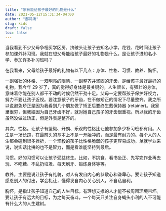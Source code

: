 ```yaml
---
title: "家长能给孩子最好的礼物是什么"
date: 2021-05-12T15:31:34-04:00
author: "郝鸿涛"
slug: kids
draft: false
toc: false
---
```

当我看到不少父母争相买学区房，挤破头让孩子去知名小学，花钱、花时间让孩子参加课外补习班。我就在想父母能给孩子最好的礼物是什么。是让孩子进知名小学、参加许多补习班吗？

在我看来，父母给孩子最好的礼物有以下几点：身体、性格、习惯、教养、胸怀。

一副强壮的体格、一双明亮的眼睛、一副整齐并坚固的牙齿，是给孩子最好最好的礼物。我今年 29 岁了，真的觉得好身体是最关键的。人生很长，有强壮的身体，意味着你能在别人都干不动的时候仍然干劲十足。父母一定要帮孩子保护好视力，努力不要让孩子近视。要注意孩子的牙齿，在不做矫正的情况下尽量整齐。我之所以说避免矫正是因为我看到几个朋友做了矫正后要终生戴保持器 (retainer)。我家里很穷，但我娘因为自己牙齿不好，就对她自己孩子的牙齿很重视。所以我的牙齿虽然没做过矫正，但是外表是整齐的。

其次，性格。让孩子有坚毅、开朗、乐观的性格比让他参加多少补习班都有用。人生是一场长跑，在最前头的基本上不是一开始冲的，而是最有耐力的。每个人的人生都会碰到很多挫折，一个坚毅的孩子比性格脆弱的孩子更容易成功。单就学业来说，说实话比拼的也不是智力，而是看谁能坚持到最后。

习惯。好的习惯可以让孩子受益终生。比如，不挑食、看书坐正、先写完作业再去玩、不吃糖、不乱扔垃圾、每天刷牙、锻炼身体等等。

教养，主要是说让孩子有礼貌，对人有发自内心的恭敬心和谦卑心。要让孩子知道感恩别人的付出，学会礼让，懂得发自内心关心别人，不自私自利。

胸怀，是指让孩子知道自己的人生目标。有理想支撑的人才能不被周围环境带坏。要让孩子有远大的目标，为之每天奋斗。一个每天只关注自身蝇头小利的人不可能有什么大的人生建树。